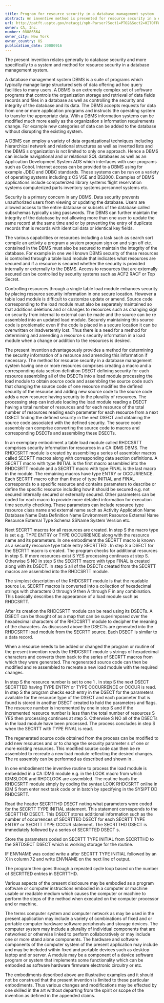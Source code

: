 ```yaml
---

title: Program for resource security in a database management system
abstract: An inventive method is presented for resource security in a database management system having a plurality of resources, the method comprising creating a macro and a corresponding data section definition (DSECT) defining security for each resource, assembling all of the DSECTs into a load module, processing the load module to obtain source code, and assembling the source code, such that changing the source code of one resource modifies the defined security of the resource and adding new source code to the source code adds a new resource having security to the plurality of resources. The processing step can comprise loading the load module, reading a DSECT having a total number of resources, and, for each resource of the total number of resources, reading a next DSECT, finding the defined security in the next DSECT, and obtaining the source code associated with the defined security.
url: http://patft.uspto.gov/netacgi/nph-Parser?Sect1=PTO2&Sect2=HITOFF&p=1&u=%2Fnetahtml%2FPTO%2Fsearch-adv.htm&r=1&f=G&l=50&d=PALL&S1=08886564&OS=08886564&RS=08886564
owner: CA, Inc.
number: 08886564
owner_city: New York
owner_country: US
publication_date: 20080916
---
```

The present invention relates generally to database security and more specifically to a system and method for resource security in a database management system.

A database management system DBMS is a suite of programs which typically manage large structured sets of data offering ad hoc query facilities to many users. A DBMS is an extremely complex set of software programs that controls the organization storage and retrieval of data fields records and files in a database as well as controlling the security and integrity of the database and its data. The DBMS accepts requests for data from one or more application programs and instructs the operating system to transfer the appropriate data. With a DBMS information systems can be modified much more easily as the organization s information requirements change. For example new categories of data can be added to the database without disrupting the existing system.

A DBMS can employ a variety of data organizational techniques including hierarchical network and relational structures as well as inverted lists and the DBMS s organization is not limited to only one approach. Hence a DBMS can include navigational and or relational SQL databases as well as an Application Development System ADS which interfaces with user programs such as Cobol. Internet access can be provided to a DBMS using for example JDBC and ODBC standards. These systems can be run on a variety of operating systems including z OS VSE and BS2000. Examples of DBMS applications include computerized library systems flight reservation systems computerized parts inventory systems personnel systems etc.

Security is a primary concern in any DBMS. Data security prevents unauthorized users from viewing or updating the database. Users are allowed access to the entire database or subsets of the database called subschemas typically using passwords. The DBMS can further maintain the integrity of the database by not allowing more than one user to update the same record at the same time and or by preventing the entry of duplicate records that is records with identical data or identical key fields.

The various capabilities or resources including a task such as search sort compile an activity a program a system program sign on and sign off etc. contained in the DBMS must also be secured to maintain the integrity of the database. For example in one well known DBMS security of these resources is controlled through a table load module that indicates what resources are secured and if a resource is secured whether the security is provided internally or externally to the DBMS. Access to resources that are externally secured can be controlled by security systems such as ACF2 RACF or Top Secret.

Controlling resources through a single table load module enhances security by placing resource security information in one secure location. However a table load module is difficult to customize update or amend. Source code corresponding to the load module must also be separately maintained so that additions deletions and or changes to resources such as changing sign on security from internal to external can be made and the source can be re assembled into an updated load module. Securely maintaining this source code is problematic even if the code is placed in a secure location it can be overwritten or inadvertently lost. Thus there is a need for a method for determining and amending a resource s security information in a load module when a change or addition to the resources is desired.

The present invention advantageously provides a method for determining the security information of a resource and amending this information if necessary. The method for resource security in a database management system having one or more resources comprises creating a macro and a corresponding data section definition DSECT defining security for each resource assembling all of the DSECTs into a load module processing the load module to obtain source code and assembling the source code such that changing the source code of one resource modifies the defined security of the resource and adding new source code to the source code adds a new resource having security to the plurality of resources. The processing step can include loading the load module reading a DSECT having a total number of resources and for each resource of the total number of resources reading each parameter for each resource from a next DSECT finding the defined security in the next DSECT and obtaining the source code associated with the defined security. The source code assembly can comprise converting the source code to macros and corresponding DSECTs and assembling these DSECTs.

In an exemplary embodiment a table load module called RHDCSRTT comprises security information for resources in a CA IDMS DBMS. The RHDCSRTT module is created by assembling a series of assembler macros called SECRTT macros along with corresponding data section definitions. A SECRTT macro with type INITIAL is the first macro assembled into the RHDCSRTT module and a SECRTT macro with type FINAL is the last macro in the module. The remaining macros have type ENTRY or OCCURRENCE. Each SECRTT macro other than those of type INITIAL and FINAL corresponds to a specific resource and contains parameters to describe or define the specific resource including how it should be secured e.g. not secured internally secured or externally secured. Other parameters can be coded for each macro to provide more detailed information for execution time security checking. These parameters can include resource type resource class name and external name such as Activity Application Name Database Name Data Definition Name Environment Resource External Name Resource External Type Schema SSName System Version etc.

Next SECRTT macros for all resources are created. In step S the macro type is set e.g. TYPE ENTRY or TYPE OCCURRENCE along with the resource name and its parameters. In one embodiment the SECRTT macro is known as a security resource type table entry SECRTTED . In step S a DSECT for the SECRTT macro is created. The program checks for additional resources in step S. If more resources exist S YES processing continues at step S. Otherwise S NO in step S the SECRTT macro with type FINAL is created along with its DSECT. In step S all of the DSECTs created from the SECRTT macros are assembled into the RHDCSRTT module.

The simplest description of the RHDCSRTT module is that the readable source i.e. SECRTT macros is converted into a collection of hexadecimal strings with characters 0 through 9 then A through F in any combination. This basically describes the appearance of a load module such as RHDCSRTT.

After its creation the RHDCSRTT module can be read using its DSECTs. A DSECT can be thought of as a map that can be superimposed over the hexadecimal characters of the RHDCSRTT module to decipher the meaning of the characters. As discussed above the DSECTs are generated into the RHDCSRTT load module from the SECRTT source. Each DSECT is similar to a data record.

When a resource needs to be added or changed the program or routine of the present invention reads the RHDCSRTT module s strings of hexadecimal characters and converts them back to the series of SECRTT macros from which they were generated. The regenerated source code can then be modified and re assembled to recreate a new load module with the required changes.

In step S the resource number is set to one 1 . In step S the next DSECT SECRTTED having TYPE ENTRY or TYPE OCCURRENCE or OCCUR is read. In step S the program checks each entry in the DSECT for the parameters available for the resource type of the DSECT and each parameter that is found is stored in another DSECT created to hold the parameters and flags. The resource number is incremented by one in step S and if the incremented resource number is less than the total number of resources S YES then processing continues at step S. Otherwise S NO all of the DSECTs in the load module have been processed. The process concludes in step S when the SECRTT with TYPE FINAL is read.

The regenerated source code obtained from the process can be modified to add new resources and or to change the security parameter s of one or more existing resources. This modified source code can then be re assembled to recreate a new load module reflecting the desired changes. The re assembly can be performed as described and shown in .

In one embodiment the inventive routine to process the load module is embedded in a CA IDMS module e.g. in the LOOK macro from which IDMSLOOK and RHDCLOOK are assembled. The routine loads the RHDCSRTT module simply by coding the syntax LOOK RHDCSRTT online in IDM S from enter next task code or in batch by specifying in the SYSIPT DD RHDCSRTT.

Read the header SECRTTHD DSECT noting what parameters were coded for the SECRTT TYPE INITIAL statement. This statement corresponds to the SECRTTHD DSECT. This DSECT stores additional information such as the number of occurrences of SECRTTED DSECT for each SECRTT TYPE ENTRY or SECRTT TYPE OCCUR statement. The SECRTTHD DSECT is immediately followed by a series of SECRTTED DSECT s.

Store the parameters coded on SECRTT TYPE INITIAL from SECRTTHD to the SRTDSECT DSECT which is working storage for the routine.

IF ENVNAME was coded write a after SECRTT TYPE INITIAL followed by an X in column 72 and write ENVNAME on the next line of output.

The program then goes through a repeated cycle loop based on the number of SECRTTED entries in SECRTTHD.

Various aspects of the present disclosure may be embodied as a program software or computer instructions embodied in a computer or machine usable or readable medium which causes the computer or machine to perform the steps of the method when executed on the computer processor and or machine.

The terms computer system and computer network as may be used in the present application may include a variety of combinations of fixed and or portable computer hardware software peripherals and storage devices. The computer system may include a plurality of individual components that are networked or otherwise linked to perform collaboratively or may include one or more stand alone components. The hardware and software components of the computer system of the present application may include and may be included within fixed and portable devices such as desktop laptop and or server. A module may be a component of a device software program or system that implements some functionality which can be embodied as software hardware firmware electronic circuitry or etc.

The embodiments described above are illustrative examples and it should not be construed that the present invention is limited to these particular embodiments. Thus various changes and modifications may be effected by one skilled in the art without departing from the spirit or scope of the invention as defined in the appended claims.


